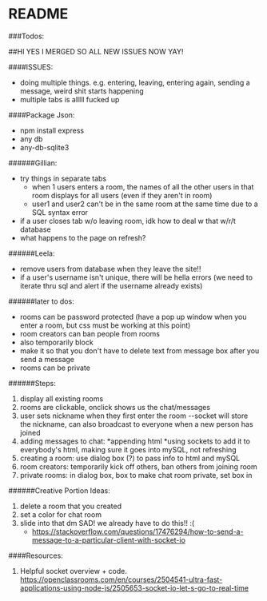 # README #

###Todos:

##HI YES I MERGED SO ALL NEW ISSUES NOW YAY!

####ISSUES:
- doing multiple things. e.g. entering, leaving, entering again, sending a message, weird shit starts happening
- multiple tabs is alllll fucked up

####Package Json:
- npm install express
- any db
- any-db-sqlite3

######Gillian:
- try things in separate tabs
    - when 1 users enters a room, the names of all the other users in that room displays for all users (even if they aren't in room)
    - user1 and user2 can't be in the same room at the same time due to a SQL syntax error
- if a user closes tab w/o leaving room, idk how to deal w that w/r/t database
- what happens to the page on refresh?

######Leela:
- remove users from database when they leave the site!!
- if a user's username isn't unique, there will be hella errors (we need to iterate thru sql and alert if the username already exists)

######later to dos:
- rooms can be password protected (have a pop up window when you enter a room, but css must be working at this point)
- room creators can ban people from rooms
- also temporarily block
- make it so that you don't have to delete text from message box after you send a message
- rooms can be private

######Steps:
1. display all existing rooms
2. rooms are clickable, onclick shows us the chat/messages
3. user sets nickname when they first enter the room --socket will store the nickname, can also broadcast to everyone when a new person has joined
4. adding messages to chat:
    *appending html
    *using sockets to add it to everybody's html, making sure it goes into mySQL, not refreshing
5. creating a room: use dialog box (?) to pass info to html and mySQL
6. room creators: temporarily kick off others, ban others from joining room
7. private rooms: in dialog box, box to make chat room private, set box in

######Creative Portion Ideas:
1. delete a room that you created
2. set a color for chat room
3. slide into that dm SAD! we already have to do this!! :( 
    * https://stackoverflow.com/questions/17476294/how-to-send-a-message-to-a-particular-client-with-socket-io 

####Resources:
  1. Helpful socket overview + code. https://openclassrooms.com/en/courses/2504541-ultra-fast-applications-using-node-js/2505653-socket-io-let-s-go-to-real-time 

  


